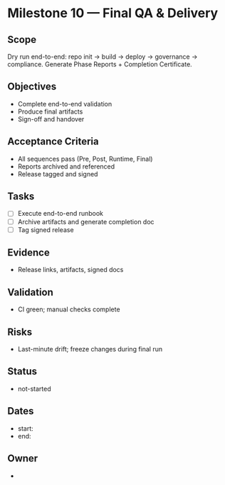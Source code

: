 # Milestone 10 — Final QA & Delivery

## Scope

Dry run end-to-end: repo init → build → deploy → governance → compliance. Generate Phase Reports + Completion Certificate.

## Objectives

- Complete end-to-end validation
- Produce final artifacts
- Sign-off and handover

## Acceptance Criteria

- All sequences pass (Pre, Post, Runtime, Final)
- Reports archived and referenced
- Release tagged and signed

## Tasks

- [ ] Execute end-to-end runbook
- [ ] Archive artifacts and generate completion doc
- [ ] Tag signed release

## Evidence

- Release links, artifacts, signed docs

## Validation

- CI green; manual checks complete

## Risks

- Last-minute drift; freeze changes during final run

## Status

- not-started

## Dates

- start:
- end:

## Owner

-
